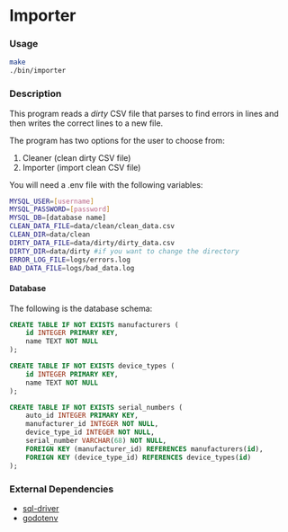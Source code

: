 # Importer
### Usage
```bash
make
./bin/importer
```
### Description
This program reads a *dirty* CSV file that parses to find errors in lines and then writes the correct lines to a new file.

The program has two options for the user to choose from:
1. Cleaner (clean dirty CSV file)
2. Importer (import clean CSV file)

You will need a .env file with the following variables:
```bash
MYSQL_USER=[username]
MYSQL_PASSWORD=[password]
MYSQL_DB=[database name]
CLEAN_DATA_FILE=data/clean/clean_data.csv
CLEAN_DIR=data/clean
DIRTY_DATA_FILE=data/dirty/dirty_data.csv
DIRTY_DIR=data/dirty #if you want to change the directory
ERROR_LOG_FILE=logs/errors.log
BAD_DATA_FILE=logs/bad_data.log
```


#### Database
The following is the database schema:
```sql
CREATE TABLE IF NOT EXISTS manufacturers (
    id INTEGER PRIMARY KEY,
    name TEXT NOT NULL
);

CREATE TABLE IF NOT EXISTS device_types (
    id INTEGER PRIMARY KEY,
    name TEXT NOT NULL
);

CREATE TABLE IF NOT EXISTS serial_numbers (
    auto_id INTEGER PRIMARY KEY,
    manufacturer_id INTEGER NOT NULL,
    device_type_id INTEGER NOT NULL,
    serial_number VARCHAR(68) NOT NULL,
    FOREIGN KEY (manufacturer_id) REFERENCES manufacturers(id),
    FOREIGN KEY (device_type_id) REFERENCES device_types(id)
);
```
### External Dependencies
- [sql-driver](https://github.com/go-sql-driver/mysql)
- [godotenv](https://github.com/joho/godotenv)
